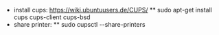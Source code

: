 * install cups: https://wiki.ubuntuusers.de/CUPS/
** sudo apt-get install cups cups-client cups-bsd
* share printer:
** sudo cupsctl --share-printers
